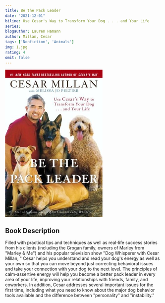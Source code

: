```yaml
---
title: Be the Pack Leader
date: "2021-12-01"
biline: Use Cesar's Way to Transform Your Dog . . . and Your Life
series:
blogauthor: Lauren Hamann
author: Millan, Cesar
tags: ['Nonfiction', 'Animals']
img: 1.jpg
rating: 4
omit: false
---
```


![Book Cover](1.jpg)


## Book Description


Filled with practical tips and techniques as well as real-life success stories from his clients (including the Grogan family, owners of Marley from "Marley & Me") and his popular television show "Dog Whisperer with Cesar Millan, " Cesar helps you understand and read your dog's energy as well as your own so that you can move beyond just correcting behavioral issues and take your connection with your dog to the next level.
The principles of calm-assertive energy will help you become a better pack leader in every area of your life, improving your relationships with friends, family, and coworkers.
In addition, Cesar addresses several important issues for the first time, including what you need to know about the major dog behavior tools available and the difference between "personality" and "instability."